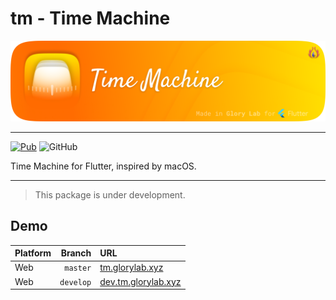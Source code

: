 # tm - Time Machine

<img src='https://github.com/glorylab/TimeMachine/blob/main/assets/timemachine_banner.png?raw=true' width="1000" height="auto" alt="Flutter package: tm - Time Machine" />

---

[![Pub](https://img.shields.io/pub/v/tm.svg?logo=flutter&style=flat-square)](https://pub.dev/packages/wave)
![GitHub](https://img.shields.io/github/license/mashape/apistatus.svg?longCache=true&style=flat-square)

Time Machine for Flutter, inspired by macOS.

--- 

> This package is under development.

## Demo

| Platform  | Branch    | URL   | 
| :-        | -:        | :-    |
| Web       | `master`  | [tm.glorylab.xyz](https://tm.glorylab.xyz "The demo page of the tm package.") |
| Web       | `develop` | [dev.tm.glorylab.xyz](https://dev.tm.glorylab.xyz "The demo page of the tm package's develop branch.") |
